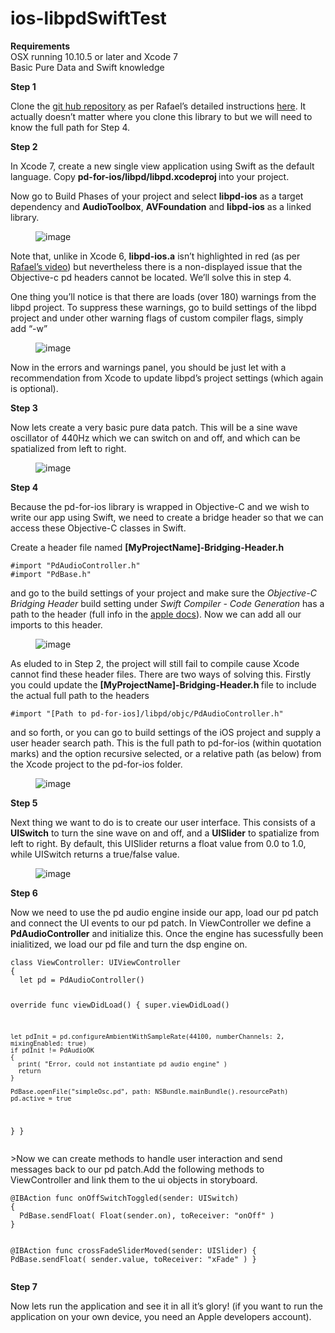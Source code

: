 # ios-libpdSwiftTest

<p><b>Requirements</b><br>OSX running 10.10.5 or later and Xcode 7<br>Basic Pure Data and Swift knowledge<br></p><p><b>Step 1</b></p><p>Clone the <a href="https://github.com/libpd/pd-for-ios">git hub repository</a> as per Rafael’s detailed instructions <a href="https://www.youtube.com/watch?v=jK5ZaObMvnI&amp;list=PLn3ODBv0ka5jDXKS374IhS95GeXp4sTGt&amp;index=2">here</a>. It actually doesn’t matter where you clone this library to but we will need to know the full path for Step 4.</p><p><b>Step 2</b></p><p>In Xcode 7, create a new single view application using Swift as the default language. Copy <b>pd-for-ios/libpd/libpd.xcodeproj </b>into your project.&nbsp;</p><p>Now go to Build Phases of your project and select <b>libpd-ios</b> as a target dependency and <b>AudioToolbox</b>, <b>AVFoundation</b> and <b>libpd-ios</b> as a linked library.</p><figure data-orig-width="759" data-orig-height="463" class="tmblr-full"><img src="https://41.media.tumblr.com/efb82fce2003f274d96ec205546fc5ae/tumblr_inline_nv2vmcYQZ11raxrd9_540.png" alt="image" data-orig-width="759" data-orig-height="463"></figure><p>Note that, unlike in Xcode 6, <b>libpd-ios.a</b> isn’t highlighted in red (as per <a href="https://www.youtube.com/watch?v=l5GQqCDmBZY&amp;list=PLn3ODBv0ka5jDXKS374IhS95GeXp4sTGt&amp;index=3">Rafael’s video</a>) but nevertheless there is a non-displayed issue that the Objective-c pd headers cannot be located. We’ll solve this in step 4.</p><p>One thing you’ll notice is that there are loads (over 180) warnings from the libpd project. To suppress these warnings, go to build settings of the libpd project and under other warning flags of custom compiler flags, simply add&nbsp;“-w”</p><figure data-orig-width="758" data-orig-height="104" class="tmblr-full"><img src="https://41.media.tumblr.com/c0027b94a1c2af6e512828203aeccbd8/tumblr_inline_nv31hscR4s1raxrd9_540.png" alt="image" data-orig-width="758" data-orig-height="104"></figure><p>Now in the errors and warnings panel, you should be just let with a recommendation from Xcode to update libpd’s project settings (which again is optional).</p><p><b>Step 3</b></p><p>Now lets create a very basic pure data patch. This will be a sine wave oscillator of 440Hz which we can switch on and off, and which can be spatialized from left to right.</p><figure data-orig-width="176" data-orig-height="229"><img src="https://40.media.tumblr.com/2a07b0905e5015576590fba7582cd7f0/tumblr_inline_nv31nxAQcz1raxrd9_540.png" alt="image" data-orig-width="176" data-orig-height="229"></figure><p><b>Step 4</b><br></p><p>Because the pd-for-ios library is wrapped in Objective-C and we wish to write our app using Swift, we need to create a bridge header so that we can access these Objective-C classes in Swift.&nbsp;</p><p>Create a header file named <b>[MyProjectName]-Bridging-Header.h</b></p>
<p><pre><code>#import "PdAudioController.h"
#import "PdBase.h"</code></pre></p>
<p>and&nbsp;go to the build settings of your project and make sure the <i>Objective-C Bridging Header</i> build setting under <i>Swift Compiler - Code Generation</i> has a path to the header (full info in the <a href="https://developer.apple.com/library/ios/documentation/Swift/Conceptual/BuildingCocoaApps/MixandMatch.html">apple docs</a>). Now we can add all our imports to this header.</p><figure data-orig-width="756" data-orig-height="187" class="tmblr-full"><img src="https://41.media.tumblr.com/433629a9f373f0c642e21cff5648d68e/tumblr_inline_nv30uqy6nm1raxrd9_540.png" alt="image" data-orig-width="756" data-orig-height="187"></figure><p>As eluded to in Step 2, the project will still fail to compile cause Xcode cannot find these header files. There are two ways of solving this. Firstly you could update the&nbsp;<b>[MyProjectName]-Bridging-Header.h </b>file to include the actual full path to the headers</p><pre><code>#import "[Path to pd-for-ios]/libpd/objc/PdAudioController.h"</code></pre><p>and so forth, or you can go to build settings of the iOS project and supply a user header search path. This is the full path to pd-for-ios (within quotation marks) and the option recursive selected, or a relative path (as below) from the Xcode project to the pd-for-ios folder.</p><figure data-orig-width="962" data-orig-height="126" class="tmblr-full"><img src="https://41.media.tumblr.com/fb3c6c150238efe75d178024f8856b35/tumblr_inline_nv33ocLarN1raxrd9_540.png" alt="image" data-orig-width="962" data-orig-height="126"></figure><p><b>Step 5</b></p><p>Next thing we want to do is to create our user interface. This consists of a <b>UISwitch</b> to turn the sine wave on and off, and a <b>UISlider</b> to spatialize from left to right. By default, this UISlider returns a float value from 0.0 to 1.0, while UISwitch returns a true/false value.</p><figure data-orig-width="389" data-orig-height="700" class="tmblr-full"><img src="https://41.media.tumblr.com/18cc727018e152b16379a8c7ef9cc16a/tumblr_inline_nv321wPlkQ1raxrd9_540.png" alt="image" data-orig-width="389" data-orig-height="700"></figure><p><b>Step 6</b></p><p>Now we need to use the pd audio engine inside our app, load our pd patch and connect the UI events to our pd patch. In ViewController we define a <b>PdAudioController</b> and initialize this. Once the engine has sucessfully been inialitized, we load our pd file and turn the dsp engine on.</p>
<p><pre><code>class ViewController: UIViewController
{
  let pd = PdAudioController()

  override func viewDidLoad()
  {
    super.viewDidLoad()
    
    let pdInit = pd.configureAmbientWithSampleRate(44100, numberChannels: 2, mixingEnabled: true)
    if pdInit != PdAudioOK
    {
      print( "Error, could not instantiate pd audio engine" )
      return
    }
    
    PdBase.openFile("simpleOsc.pd", path: NSBundle.mainBundle().resourcePath)
    pd.active = true  
  }
}</code></pre></p>
<p>>Now we can create methods to handle user interaction and send messages back to our pd patch.Add the following methods to ViewController and link them to the ui objects in storyboard.</p>
<p><pre><code>@IBAction func onOffSwitchToggled(sender: UISwitch)
{
  PdBase.sendFloat( Float(sender.on), toReceiver: "onOff" )
}

@IBAction func crossFadeSliderMoved(sender: UISlider)
{
  PdBase.sendFloat( sender.value, toReceiver: "xFade" )
}
</code></pre></p>
<p><b>Step 7</b></p><p>Now lets run the application and see it in all it’s glory! (if you want to run the application on your own device, you need an Apple developers account).
